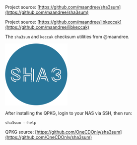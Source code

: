 Project source: [https://github.com/maandree/sha3sum](https://github.com/maandree/sha3sum)

Project source: [https://github.com/maandree/libkeccak](https://github.com/maandree/libkeccak)

The `sha3sum` and `keccak` checksum utilities from @maandree.

![logo](images/sha3sum.logo.png)

After installing the QPKG, login to your NAS via SSH, then run:

```
sha3sum --help
```
QPKG source: [https://github.com/OneCDOnly/sha3sum](https://github.com/OneCDOnly/sha3sum)
